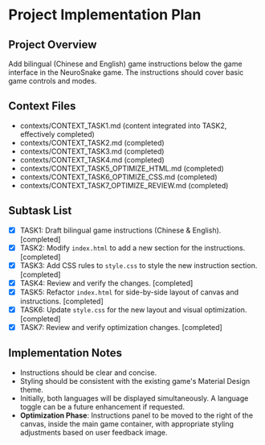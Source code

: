 # Project Implementation Plan
## Project Overview
Add bilingual (Chinese and English) game instructions below the game interface in the NeuroSnake game. The instructions should cover basic game controls and modes.

## Context Files
- contexts/CONTEXT_TASK1.md (content integrated into TASK2, effectively completed)
- contexts/CONTEXT_TASK2.md (completed)
- contexts/CONTEXT_TASK3.md (completed)
- contexts/CONTEXT_TASK4.md (completed)
- contexts/CONTEXT_TASK5_OPTIMIZE_HTML.md (completed)
- contexts/CONTEXT_TASK6_OPTIMIZE_CSS.md (completed)
- contexts/CONTEXT_TASK7_OPTIMIZE_REVIEW.md (completed)


## Subtask List
- [X] TASK1: Draft bilingual game instructions (Chinese & English). [completed]
- [X] TASK2: Modify `index.html` to add a new section for the instructions. [completed]
- [X] TASK3: Add CSS rules to `style.css` to style the new instruction section. [completed]
- [X] TASK4: Review and verify the changes. [completed]
- [X] TASK5: Refactor `index.html` for side-by-side layout of canvas and instructions. [completed]
- [X] TASK6: Update `style.css` for the new layout and visual optimization. [completed]
- [X] TASK7: Review and verify optimization changes. [completed]

## Implementation Notes
- Instructions should be clear and concise.
- Styling should be consistent with the existing game's Material Design theme.
- Initially, both languages will be displayed simultaneously. A language toggle can be a future enhancement if requested.
- **Optimization Phase**: Instructions panel to be moved to the right of the canvas, inside the main game container, with appropriate styling adjustments based on user feedback image.